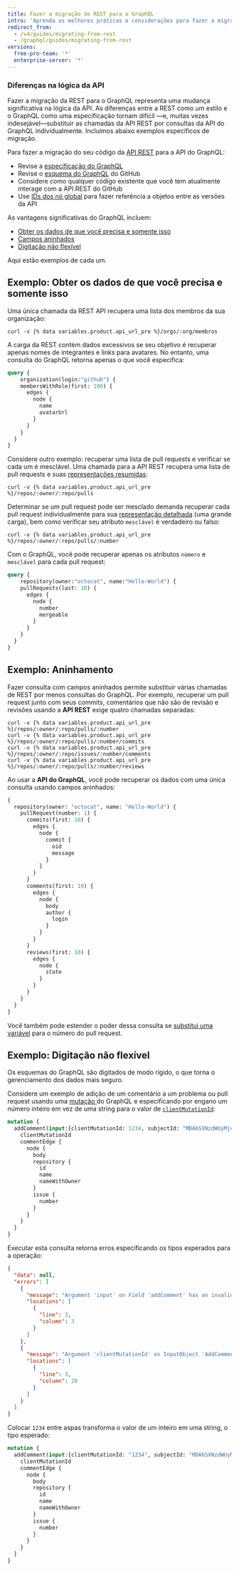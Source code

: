 ```yaml
---
title: Fazer a migração de REST para o GraphQL
intro: 'Aprenda as melhores práticas e considerações para fazer a migração da API REST do {% data variables.product.prodname_dotcom %} para a API do GraphQL do {% data variables.product.prodname_dotcom %}.'
redirect_from:
  - /v4/guides/migrating-from-rest
  - /graphql/guides/migrating-from-rest
versions:
  free-pro-team: '*'
  enterprise-server: '*'
---
```


### Diferenças na lógica da API

Fazer a migração da REST para o GraphQL representa uma mudança significativa na lógica da API. As diferenças entre a REST como um estilo e o GraphQL como uma especificação tornam difícil &mdash;e, muitas vezes indesejável&mdash;substituir as chamadas da API REST por consultas da API do GraphQL individualmente. Incluímos abaixo exemplos específicos de migração.

Para fazer a migração do seu código da [API REST](/v3) para a API do GraphQL:

- Revise a [especificação do GraphQL](https://graphql.github.io/graphql-spec/June2018/)
- Revise o [esquema do GraphQL](/v4/reference/) do GitHub
- Considere como qualquer código existente que você tem atualmente interage com a API REST do GitHub
- Use [IDs dos nó global](/v4/guides/using-global-node-ids) para fazer referência a objetos entre as versões da API

As vantagens significativas do GraphQL incluem:

- [Obter os dados de que você precisa e somente isso](#example-getting-the-data-you-need-and-nothing-more)
- [Campos aninhados](#example-nesting)
- [Digitação não flexível](#example-strong-typing)

Aqui estão exemplos de cada um.

## Exemplo: Obter os dados de que você precisa e somente isso

Uma única chamada da REST API recupera uma lista dos membros da sua organização:
```shell
curl -v {% data variables.product.api_url_pre %}/orgs/:org/membros
```

A carga da REST contém dados excessivos se seu objetivo é recuperar apenas nomes de integrantes e links para avatares. No entanto, uma consulta do GraphQL retorna apenas o que você especifica:

```graphql
query {
    organization(login:"github") {
    membersWithRole(first: 100) {
      edges {
        node {
          name
          avatarUrl
        }
      }
    }
  }
}
```

Considere outro exemplo: recuperar uma lista de pull requests e verificar se cada um é mesclável. Uma chamada para a API REST recupera uma lista de pull requests e suas [representações resumidas](/v3/#summary-representations):
```shell
curl -v {% data variables.product.api_url_pre %}/repos/:owner/:repo/pulls
```

Determinar se um pull request pode ser mesclado demanda recuperar cada pull request individualmente para sua [representação detalhada](/v3/#detailed-representations) (uma grande carga), bem como verificar seu atributo `mesclável` é verdadeiro ou falso:
```shell
curl -v {% data variables.product.api_url_pre %}/repos/:owner/:repo/pulls/:number
```

Com o GraphQL, você pode recuperar apenas os atributos `número` e `mesclável` para cada pull request:

```graphql
query {
    repository(owner:"octocat", name:"Hello-World") {
    pullRequests(last: 10) {
      edges {
        node {
          number
          mergeable
        }
      }
    }
  }
}
```

## Exemplo: Aninhamento

Fazer consulta com campos aninhados permite substituir várias chamadas de REST por menos consultas do GraphQL. Por exemplo, recuperar um pull request junto com seus commits, comentários que não são de revisão e revisões usando a **API REST** exige quatro chamadas separadas:
```shell
curl -v {% data variables.product.api_url_pre %}/repos/:owner/:repo/pulls/:number
curl -v {% data variables.product.api_url_pre %}/repos/:owner/:repo/pulls/:number/commits
curl -v {% data variables.product.api_url_pre %}/repos/:owner/:repo/issues/:number/comments
curl -v {% data variables.product.api_url_pre %}/repos/:owner/:repo/pulls/:number/reviews
```

Ao usar a **API do GraphQL**, você pode recuperar os dados com uma única consulta usando campos aninhados:

```graphql
{
  repository(owner: "octocat", name: "Hello-World") {
    pullRequest(number: 1) {
      commits(first: 10) {
        edges {
          node {
            commit {
              oid
              message
            }
          }
        }
      }
      comments(first: 10) {
        edges {
          node {
            body
            author {
              login
            }
          }
        }
      }
      reviews(first: 10) {
        edges {
          node {
            state
          }
        }
      }
    }
  }
}
```

Você também pode estender o poder dessa consulta se [substitui uma variável](/v4/guides/forming-calls/#working-with-variables) para o número do pull request.

## Exemplo: Digitação não flexível

Os esquemas do GraphQL são digitados de modo rígido, o que torna o gerenciamento dos dados mais seguro.

Considere um exemplo de adição de um comentário a um problema ou pull request usando uma [mutação ](/v4/mutation) do GraphQL e especificando por engano um número inteiro em vez de uma string para o valor de [`clientMutationId`](/v4/mutation/addcomment/):

```graphql
mutation {
  addComment(input:{clientMutationId: 1234, subjectId: "MDA6SXNzdWUyMjcyMDA2MTT=", body: "Looks good to me!"}) "Looks good to me!"}) {
    clientMutationId
    commentEdge {
      node {
        body
        repository {
          id
          name
          nameWithOwner
        }
        issue {
          number
        }
      }
    }
  }
}
```

Executar esta consulta retorna erros especificando os tipos esperados para a operação:

```json
{
  "data": null,
  "errors": [
    {
      "message": "Argument 'input' on Field 'addComment' has an invalid value. Expected type 'AddCommentInput!'.",
      "locations": [
        {
          "line": 3,
          "column": 3
        }
      ]
    },
    {
      "message": "Argument 'clientMutationId' on InputObject 'AddCommentInput' has an invalid value. Expected type 'String'.",
      "locations": [
        {
          "line": 3,
          "column": 20
        }
      ]
    }
  ]
}
```

Colocar `1234` entre aspas transforma o valor de um inteiro em uma string, o tipo esperado:

```graphql
mutation {
  addComment(input:{clientMutationId: "1234", subjectId: "MDA6SXNzdWUyMjcyMDA2MTT=", body: "Looks good to me!"}) {
    clientMutationId
    commentEdge {
      node {
        body
        repository {
          id
          name
          nameWithOwner
        }
        issue {
          number
        }
      }
    }
  }
}
```
